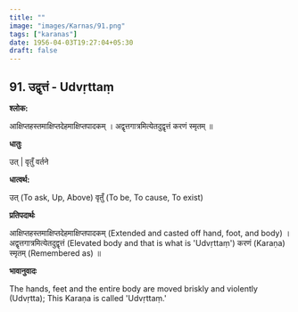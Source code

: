 ```yaml
---
title: ""
image: "images/Karnas/91.png"
tags: ["karanas"]
date: 1956-04-03T19:27:04+05:30
draft: false
---
```


## 91. उद्वृत्तं - Udvṛttaṃ

**श्लोक:**

आक्षिप्तहस्तमाक्षिप्तदेहमाक्षिप्तपादकम् । अद्वृत्तगात्रमित्येतदुद्वृत्तं करणं स्मृतम् ॥

**धातुः**

उत् |​
वृतुँ वर्तने

**धात्वर्थ:**

उत् (To ask, Up, Above)
वृतुँ (To be, To cause, To exist)

**प्रतिपदार्थः**

आक्षिप्तहस्तमाक्षिप्तदेहमाक्षिप्तपादकम् (Extended and casted off hand, foot, and body) । अद्वृत्तगात्रमित्येतदुद्वृत्तं (Elevated body and that is what is 'Udvṛttaṃ') करणं (Karaṇa) स्मृतम् (Remembered as) ॥

**भावानुवादः**

The hands, feet and the entire body are moved briskly and violently (Udvṛtta); This Karaṇa is called 'Udvṛttaṃ.'
